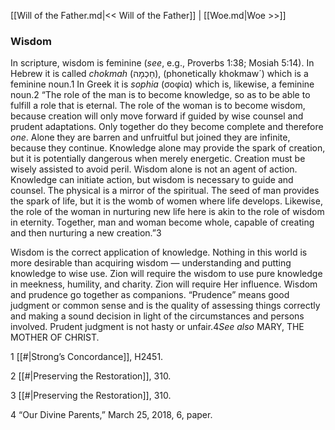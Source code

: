 [[Will of the Father.md|<< Will of the Father]]  |  [[Woe.md|Woe >>]]

### Wisdom
In scripture, wisdom is feminine (*see*, e.g., Proverbs 1:38; Mosiah 5:14). In Hebrew it is called *chokmah* (חָכְמָה), (phonetically khokmaw´) which is a feminine noun.1 In Greek it is *sophia* (σοφία) which is, likewise, a feminine noun.2 “The role of the man is to become knowledge, so as to be able to fulfill a role that is eternal. The role of the woman is to become wisdom, because creation will only move forward if guided by wise counsel and prudent adaptations. Only together do they become complete and therefore *one*. Alone they are barren and unfruitful but joined they are infinite, because they continue. Knowledge alone may provide the spark of creation, but it is potentially dangerous when merely energetic. Creation must be wisely assisted to avoid peril. Wisdom alone is not an agent of action. Knowledge can initiate action, but wisdom is necessary to guide and counsel. The physical is a mirror of the spiritual. The seed of man provides the spark of life, but it is the womb of women where life develops. Likewise, the role of the woman in nurturing new life here is akin to the role of wisdom in eternity. Together, man and woman become whole, capable of creating and then nurturing a new creation.”3

Wisdom is the correct application of knowledge. Nothing in this world is more desirable than acquiring wisdom — understanding and putting knowledge to wise use. Zion will require the wisdom to use pure knowledge in meekness, humility, and charity. Zion will require Her influence. Wisdom and prudence go together as companions. “Prudence” means good judgment or common sense and is the quality of assessing things correctly and making a sound decision in light of the circumstances and persons involved. Prudent judgment is not hasty or unfair.4*See also* MARY, THE MOTHER OF CHRIST.



1
[[#|Strong’s Concordance]], H2451.


2
[[#|Preserving the Restoration]], 310.


3
[[#|Preserving the Restoration]], 310.


4 “Our Divine Parents,” March 25, 2018, 6, paper.